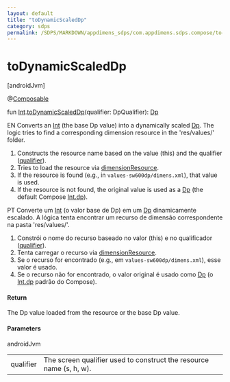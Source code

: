 ```yaml
---
layout: default
title: "toDynamicScaledDp"
category: sdps
permalink: /SDPS/MARKDOWN/appdimens_sdps/com.appdimens.sdps.compose/to-dynamic-scaled-dp.html
---
```


# toDynamicScaledDp

[androidJvm]

@[Composable](https://developer.android.com/reference/kotlin/androidx/compose/runtime/Composable.html)

fun [Int](https://kotlinlang.org/api/core/kotlin-stdlib/kotlin/-int/index.html).[toDynamicScaledDp](to-dynamic-scaled-dp.md)(qualifier: DpQualifier): [Dp](https://developer.android.com/reference/kotlin/androidx/compose/ui/unit/Dp.html)

EN Converts an [Int](https://kotlinlang.org/api/core/kotlin-stdlib/kotlin/-int/index.html) (the base Dp value) into a dynamically scaled [Dp](https://developer.android.com/reference/kotlin/androidx/compose/ui/unit/Dp.html). The logic tries to find a corresponding dimension resource in the 'res/values/' folder.

1. 
   Constructs the resource name based on the value (this) and the qualifier ([qualifier](to-dynamic-scaled-dp.md)).
2. 
   Tries to load the resource via [dimensionResource](https://developer.android.com/reference/kotlin/androidx/compose/ui/res/package-summary.html).
3. 
   If the resource is found (e.g., in `values-sw600dp/dimens.xml`), that value is used.
4. 
   If the resource is not found, the original value is used as a [Dp](https://developer.android.com/reference/kotlin/androidx/compose/ui/unit/Dp.html) (the default Compose [Int.dp](https://developer.android.com/reference/kotlin/androidx/compose/ui/unit/package-summary.html)).

PT Converte um [Int](https://kotlinlang.org/api/core/kotlin-stdlib/kotlin/-int/index.html) (o valor base de Dp) em um [Dp](https://developer.android.com/reference/kotlin/androidx/compose/ui/unit/Dp.html) dinamicamente escalado. A lógica tenta encontrar um recurso de dimensão correspondente na pasta 'res/values/'.

1. 
   Constrói o nome do recurso baseado no valor (this) e no qualificador ([qualifier](to-dynamic-scaled-dp.md)).
2. 
   Tenta carregar o recurso via [dimensionResource](https://developer.android.com/reference/kotlin/androidx/compose/ui/res/package-summary.html).
3. 
   Se o recurso for encontrado (e.g., em `values-sw600dp/dimens.xml`), esse valor é usado.
4. 
   Se o recurso não for encontrado, o valor original é usado como [Dp](https://developer.android.com/reference/kotlin/androidx/compose/ui/unit/Dp.html) (o [Int.dp](https://developer.android.com/reference/kotlin/androidx/compose/ui/unit/package-summary.html) padrão do Compose).

#### Return

The Dp value loaded from the resource or the base Dp value.

#### Parameters

androidJvm

| | |
|---|---|
| qualifier | The screen qualifier used to construct the resource name (s, h, w). |